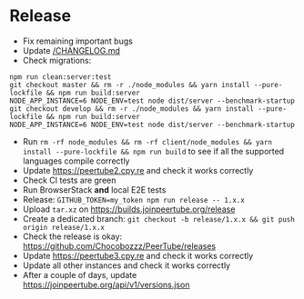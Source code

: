 # Release

 * Fix remaining important bugs
 * Update [/CHANGELOG.md](/CHANGELOG.md)
 * Check migrations:
```
npm run clean:server:test
git checkout master && rm -r ./node_modules && yarn install --pure-lockfile && npm run build:server
NODE_APP_INSTANCE=6 NODE_ENV=test node dist/server --benchmark-startup
git checkout develop && rm -r ./node_modules && yarn install --pure-lockfile && npm run build:server
NODE_APP_INSTANCE=6 NODE_ENV=test node dist/server --benchmark-startup
```
 * Run `rm -rf node_modules && rm -rf client/node_modules && yarn install --pure-lockfile && npm run build` to see if all the supported languages compile correctly
 * Update https://peertube2.cpy.re and check it works correctly
 * Check CI tests are green
 * Run BrowserStack **and** local E2E tests
 * Release: `GITHUB_TOKEN=my_token npm run release -- 1.x.x`
 * Upload `tar.xz` on https://builds.joinpeertube.org/release
 * Create a dedicated branch: `git checkout -b release/1.x.x && git push origin release/1.x.x`
 * Check the release is okay: https://github.com/Chocobozzz/PeerTube/releases
 * Update https://peertube3.cpy.re and check it works correctly
 * Update all other instances and check it works correctly
 * After a couple of days, update https://joinpeertube.org/api/v1/versions.json
